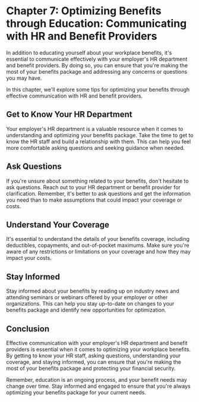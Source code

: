 Chapter 7: Optimizing Benefits through Education: Communicating with HR and Benefit Providers
=============================================================================================

In addition to educating yourself about your workplace benefits, it's essential to communicate effectively with your employer's HR department and benefit providers. By doing so, you can ensure that you're making the most of your benefits package and addressing any concerns or questions you may have.

In this chapter, we'll explore some tips for optimizing your benefits through effective communication with HR and benefit providers.

Get to Know Your HR Department
------------------------------

Your employer's HR department is a valuable resource when it comes to understanding and optimizing your benefits package. Take the time to get to know the HR staff and build a relationship with them. This can help you feel more comfortable asking questions and seeking guidance when needed.

Ask Questions
-------------

If you're unsure about something related to your benefits, don't hesitate to ask questions. Reach out to your HR department or benefit provider for clarification. Remember, it's better to ask questions and get the information you need than to make assumptions that could impact your coverage or costs.

Understand Your Coverage
------------------------

It's essential to understand the details of your benefits coverage, including deductibles, copayments, and out-of-pocket maximums. Make sure you're aware of any restrictions or limitations on your coverage and how they may impact your costs.

Stay Informed
-------------

Stay informed about your benefits by reading up on industry news and attending seminars or webinars offered by your employer or other organizations. This can help you stay up-to-date on changes to your benefits package and identify new opportunities for optimization.

Conclusion
----------

Effective communication with your employer's HR department and benefit providers is essential when it comes to optimizing your workplace benefits. By getting to know your HR staff, asking questions, understanding your coverage, and staying informed, you can ensure that you're making the most of your benefits package and protecting your financial security.

Remember, education is an ongoing process, and your benefit needs may change over time. Stay informed and engaged to ensure that you're always optimizing your benefits package for your current needs.


